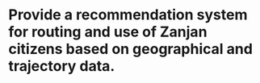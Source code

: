 # Provide a recommendation system for routing and use of Zanjan citizens based on geographical and trajectory data.
